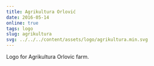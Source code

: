 ```yaml
---
title: Agrikultura Orlović
date: 2016-05-14
online: true
tags: logo
slug: agrikultura
svg: ../../../content/assets/logo/agrikultura.min.svg
---
```


Logo for Agrikultura Orlovic farm.
